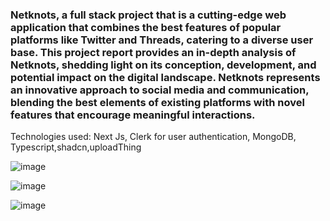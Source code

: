 <h3> Netknots, a full stack project that is a cutting-edge web application that combines the best features of popular platforms like Twitter and Threads, catering to a diverse user base. This project report provides an in-depth analysis of Netknots, shedding light on its conception, development, and potential impact on the digital landscape. Netknots represents an innovative approach to social media and communication, blending the best elements of existing platforms with novel features that encourage meaningful interactions. </h3>

Technologies used: Next Js, Clerk for user authentication, MongoDB, Typescript,shadcn,uploadThing

![image](https://github.com/diksh04/NetKnots/assets/84238934/ea8a58fb-c513-4974-b6d9-767b2a09af3e)

![image](https://github.com/diksh04/NetKnots/assets/84238934/5017918e-2638-40a7-a921-b41e1392a62a)

![image](https://github.com/diksh04/NetKnots/assets/84238934/d8acdbe9-e4c7-4f3b-b5a9-dfedaba2a780)
